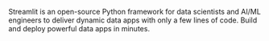 Streamlit is an open-source Python framework for data scientists and AI/ML engineers to deliver dynamic data apps with only a few lines of code. Build and deploy powerful data apps in minutes.
